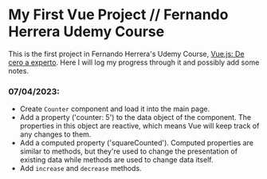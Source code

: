 # My First Vue Project // Fernando Herrera Udemy Course

This is the first project in Fernando Herrera's Udemy Course, [Vue.js: De cero a experto](https://www.udemy.com/course/vuejs-fh/). Here I will log my progress through it and possibly add some notes.

### **07/04/2023:**

- Create `Counter` component and load it into the main page.
- Add a property ('counter: 5') to the data object of the component. The properties in this object are reactive, which means Vue will keep track of any changes to them.
- Add a computed property ('squareCounted'). Computed properties are similar to methods, but they're used to change the presentation of existing data while methods are used to change data itself.
- Add `increase` and `decrease` methods.
